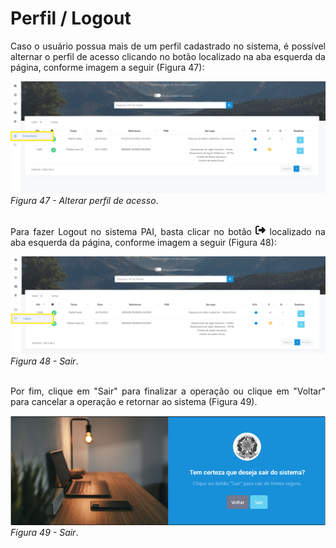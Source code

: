 # Perfil / Logout

<p style="text-align: justify;">Caso o usuário possua mais de um perfil cadastrado no sistema, é possível alternar o perfil de acesso clicando no botão localizado na aba esquerda da página, conforme imagem a seguir (Figura 47): </p>

![Login](img/Perfil.png)
*Figura 47 - Alterar perfil de acesso*. <br><br>

<p style="text-align: justify;"> Para fazer Logout no sistema PAI, basta clicar no botão <svg xmlns="http://www.w3.org/2000/svg" height="16" width="16" viewBox="0 0 512 512"><!--!Font Awesome Free 6.5.1 by @fontawesome - https://fontawesome.com License - https://fontawesome.com/license/free Copyright 2023 Fonticons, Inc.--><path d="M377.9 105.9L500.7 228.7c7.2 7.2 11.3 17.1 11.3 27.3s-4.1 20.1-11.3 27.3L377.9 406.1c-6.4 6.4-15 9.9-24 9.9c-18.7 0-33.9-15.2-33.9-33.9l0-62.1-128 0c-17.7 0-32-14.3-32-32l0-64c0-17.7 14.3-32 32-32l128 0 0-62.1c0-18.7 15.2-33.9 33.9-33.9c9 0 17.6 3.6 24 9.9zM160 96L96 96c-17.7 0-32 14.3-32 32l0 256c0 17.7 14.3 32 32 32l64 0c17.7 0 32 14.3 32 32s-14.3 32-32 32l-64 0c-53 0-96-43-96-96L0 128C0 75 43 32 96 32l64 0c17.7 0 32 14.3 32 32s-14.3 32-32 32z" fill="currentColor" d="m21.68 17.65l-7-14a3 3 0 0 0-5.36 0l-7 14a3 3 0 0 0 3.9 4.08l5.37-2.4a1.06 1.06 0 0 1 .82 0l5.37 2.4a3 3 0 0 0 3.9-4.08Zm-2 2a1 1 0 0 1-1.13.22l-5.37-2.39a3 3 0 0 0-2.44 0L5.41 19.9a1 1 0 0 1-1.3-1.35l7-14a1 1 0 0 1 1.78 0l7 14a1 1 0 0 1-.17 1.13Z"/></svg> localizado na aba esquerda da página, conforme imagem a seguir (Figura 48): </p>

![Login](img/Logout.png)
*Figura 48 - Sair*. <br><br>

<p style="text-align: justify;"> Por fim, clique em "Sair" para finalizar a operação ou clique em "Voltar" para cancelar a operação e retornar ao sistema (Figura 49). </p>

![Login](img/ConfirmarSair.png)<br>
*Figura 49 - Sair*. <br><br>

